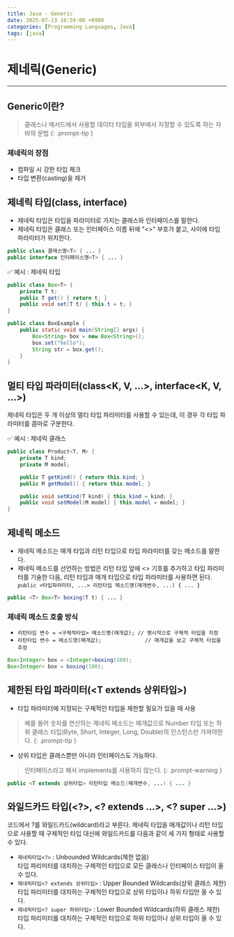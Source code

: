```yaml
---
title: Java - Generic
date: 2025-07-13 16:59:00 +0900
categories: [Programming Languages, Java]
tags: [java]
---
```


# 제네릭(Generic)
---

## Generic이란?
> 클래스나 메서드에서 사용할 데이터 타입을 외부에서 지정할 수 있도록 하는 자바의 문법
{: .prompt-tip }

### 제네릭의 장점
- 컴파일 시 강한 타입 체크
- 타입 변환(casting)을 제거

## 제네릭 타입(class<T>, interface<T>)
- 제네릭 타입은 타입을 파라미터로 가지는 클래스와 인터페이스를 말한다.
- 제네릭 타입은 클래스 또는 인터페이스 이름 뒤에 "<>" 부호가 붙고, 사이에 타입 파라미터가 위치한다.

```java
public class 클래스명<T> { ... }
public interface 인터페이스명<T> { ... }
```

✅ 예시 : 제네릭 타입
```java
public class Box<T> {
    private T t;
    public T get() { return t; }
    public void set(T t) { this.t = t; }
}

public class BoxExample {
    public static void main(String[] args) {
        Box<String> box = new Box<String>();
        box.set("hello");
        String str = box.get();
    }
}
```

## 멀티 타입 파라미터(class<K, V, ...>, interface<K, V, ...>)
제네릭 타입은 두 개 이상의 멀티 타입 파라미터를 사용할 수 있는데, 이 경우 각 타입 파라미터를 콤마로 구분한다.

✅ 예시 : 제네릭 클래스
```java
public class Product<T, M> {
    private T kind;
    private M model;

    public T getKind() { return this.kind; }
    public M getModel() { return this.model; }

    public void setKind(T kind) { this.kind = kind; }
    public void setModel(M model) { this.model = model; }
}
```

## 제네릭 메소드
- 제네릭 메소드는 매개 타입과 리턴 타입으로 타입 파라미터를 갖는 메소드를 말한다.
- 제네릭 메소드를 선언하는 방법은 리턴 타입 앞에 <> 기호를 추가하고 타입 파라미터를 기술한 다음, 리턴 타입과 매개 타입으로 타입 파라미터를 사용하면 된다.  
`public <타입파라미터, ...> 리턴타입 메소드명(매개변수, ...) { ... }`

```java
public <T> Box<T> boxing(T t) { ... }
```

### 제네릭 메소드 호출 방식
- `리턴타입 변수 = <구체적타입> 메소드명(매개값); // 명시적으로 구체적 타입을 지정`
- `리턴타입 변수 = 메소드명(매개값);              // 매개값을 보고 구체적 타입을 추정`

```java
Box<Integer> box = <Integer>boxing(100);
Box<Integer> box = boxing(100);
```

## 제한된 타입 파라미터(&lt;T extends 상위타입&gt;)
- 타입 파라미터에 지정되는 구체적인 타입을 제한할 필요가 있을 때 사용

> 예를 들어 숫자를 연산하는 제네릭 메소드는 매개값으로 Number 타입 또는 하위 클래스 타입(Byte, Short, Integer, Long, Double)의 인스턴스만 가져야한다.
{: .prompt-tip }

- 상위 타입은 클래스뿐만 아니라 인터페이스도 가능하다.

> 인터페이스라고 해서 implements를 사용하지 않는다.
{: .prompt-warning }

```java
public <T extends 상위타입> 리턴타입 메소드(매개변수, ...) { ... }
```

## 와일드카드 타입(<?>, <? extends ...>, <? super ...>)
코드에서 ?를 와일드카드(wildcard)라고 부른다. 제네릭 타입을 매개값이나 리턴 타입으로 사용할 때 구체적인 타입 대신에 와일드카드를 다음과 같이 세 가지 형태로 사용할 수 있다.
- `제네릭타입<?>` : Unbounded Wildcards(제한 없음)  
  타입 파리미터를 대치하는 구체적인 타입으로 모든 클래스나 인터페이스 타입이 올 수 있다.
- `제네릭타입<? extends 상위타입>` : Upper Bounded Wildcards(상위 클래스 제한)  
  타입 파리미터를 대치하는 구체적인 타입으로 상위 타입이나 하위 타입만 올 수 있다.
- `제네릭타입<? super 하위타입>` : Lower Bounded Wildcards(하위 클래스 제한)  
  타입 파리미터를 대치하는 구체적인 타입으로 하위 타입이나 상위 타입이 올 수 있다.